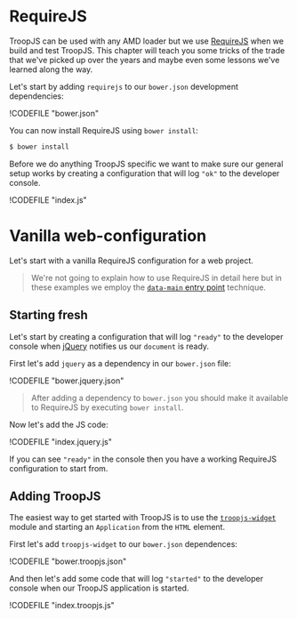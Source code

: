 # RequireJS

TroopJS can be used with any AMD loader but we use [RequireJS](http://requirejs.org/) when we build and test TroopJS. This chapter will teach you some tricks of the trade that we've picked up over the years and maybe even some lessons we've learned along the way.

Let's start by adding `requirejs` to our `bower.json` development dependencies:

!CODEFILE "bower.json"

You can now install RequireJS using `bower install`:

```bash
$ bower install
```

Before we do anything TroopJS specific we want to make sure our general setup works by creating a configuration that will log `"ok"` to the developer console.

!CODEFILE "index.js"

# Vanilla web-configuration

Let's start with a vanilla RequireJS configuration for a web project.

> We're not going to explain how to use RequireJS in detail here but in these examples we employ the [`data-main` entry point](http://requirejs.org/docs/api.html#data-main) technique.

## Starting fresh

Let's start by creating a configuration that will log `"ready"` to the developer console when [jQuery](http://jquery.com/) notifies us our `document` is ready.

First let's add `jquery` as a dependency in our `bower.json` file:

!CODEFILE "bower.jquery.json"

> After adding a dependency to `bower.json` you should make it available to RequireJS by executing `bower install`.

Now let's add the JS code:

!CODEFILE "index.jquery.js"

If you can see `"ready"` in the console then you have a working RequireJS configuration to start from.

## Adding TroopJS

The easiest way to get started with TroopJS is to use the [`troopjs-widget`](http://troopjs.com/troopjs-widget/) module and starting an `Application` from the `HTML` element.

First let's add `troopjs-widget` to our `bower.json` dependences:

!CODEFILE "bower.troopjs.json"

And then let's add some code that will log `"started"` to the developer console when our TroopJS application is started.

!CODEFILE "index.troopjs.js"